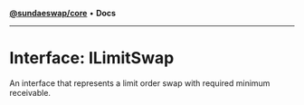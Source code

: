 [**@sundaeswap/core**](../../README.md) • **Docs**

***

# Interface: ILimitSwap

An interface that represents a limit order
swap with required minimum receivable.
